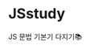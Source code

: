 # JSstudy

JS 문법 기본기 다지기📚
<!-- [modal](https://greenknight03.github.io/JSstudy/modal/index.html) -->
